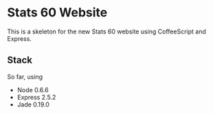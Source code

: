 # Stats 60 Website

This is a skeleton for the new Stats 60 website using CoffeeScript and Express.

## Stack
So far, using 

* Node 0.6.6
* Express 2.5.2
* Jade 0.19.0